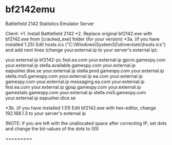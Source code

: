 bf2142emu
=========

Battlefield 2142 Statistics Emulator Server

Client:
*1. Install Battlefield 2142
*2. Replace original bf2142.exe with bf2142.exe from [cracked_exe] folder (for your version)
*3a. (if you have installed 1.25) Edit hosts.ics ("С:\Windows\System32\drivers\etc\hosts.ics") and add next lines (сhange your.external.ip to your server's external ip):

your.external.ip bf2142-pc.fesl.ea.com
your.external.ip gpcm.gamespy.com
your.external.ip stella.available.gamespy.com
your.external.ip eapusher.dise.se
your.external.ip stella.prod.gamespy.com
your.external.ip stella.ms5.gamespy.com
your.external.ip ea.com
your.external.ip gamespy.com
your.external.ip messaging.ea.com
your.external.ip fesl.ea.com
your.external.ip gpsp.gamespy.com
your.external.ip gamestats.gamespy.com
your.external.ip stella.ms5.gamespy.com
your.external.ip eapusher.dice.se

*3b. (if you have installed 1.51) Edit bf2142.exe with hex-editor, change 192.168.1.3 to your server's external ip

(NOTE: if you are left with the unallocated space after correcting IP, set dots and change the bit-values ​​of the dots to 00)

=========

